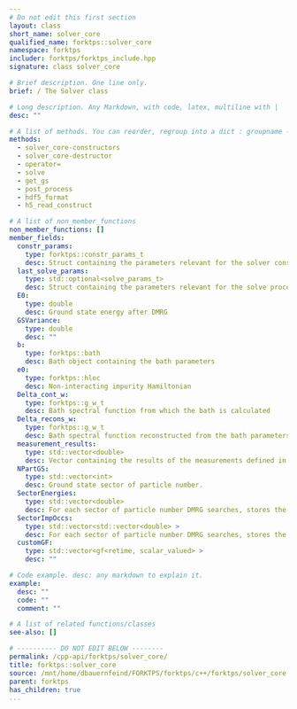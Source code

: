 ```yaml
---
# Do not edit this first section
layout: class
short_name: solver_core
qualified_name: forktps::solver_core
namespace: forktps
includer: forktps/forktps_include.hpp
signature: class solver_core

# Brief description. One line only.
brief: / The Solver class

# Long description. Any Markdown, with code, latex, multiline with |
desc: ""

# A list of methods. You can reorder, regroup into a dict : groupname -> list
methods:
  - solver_core-constructors
  - solver_core-destructor
  - operator=
  - solve
  - get_gs
  - post_process
  - hdf5_format
  - h5_read_construct

# A list of non_member_functions
non_member_functions: []
member_fields:
  constr_params:
    type: forktps::constr_params_t
    desc: Struct containing the parameters relevant for the solver construction
  last_solve_params:
    type: std::optional<solve_params_t>
    desc: Struct containing the parameters relevant for the solve process
  E0:
    type: double
    desc: Ground state energy after DMRG
  GSVariance:
    type: double
    desc: ""
  b:
    type: forktps::bath
    desc: Bath object containing the bath parameters
  e0:
    type: forktps::hloc
    desc: Non-interacting impurity Hamiltonian
  Delta_cont_w:
    type: forktps::g_w_t
    desc: Bath spectral function from which the bath is calculated
  Delta_recons_w:
    type: forktps::g_w_t
    desc: Bath spectral function reconstructed from the bath parameters
  measurement_results:
    type: std::vector<double>
    desc: Vector containing the results of the measurements defined in solve_params_t's measurements member
  NPartGS:
    type: std::vector<int>
    desc: Ground state sector of particle number.
  SectorEnergies:
    type: std::vector<double>
    desc: For each sector of particle number DMRG searches, stores the energy.
  SectorImpOccs:
    type: std::vector<std::vector<double> >
    desc: For each sector of particle number DMRG searches, stores the occupation.
  customGF:
    type: std::vector<gf<retime, scalar_valued> >
    desc: ""

# Code example. desc: any markdown to explain it.
example:
  desc: ""
  code: ""
  comment: ""

# A list of related functions/classes
see-also: []

# ---------- DO NOT EDIT BELOW --------
permalink: /cpp-api/forktps/solver_core/
title: forktps::solver_core
source: /mnt/home/dbauernfeind/FORKTPS/forktps/c++/forktps/solver_core.hpp
parent: forktps
has_children: true
...
```


